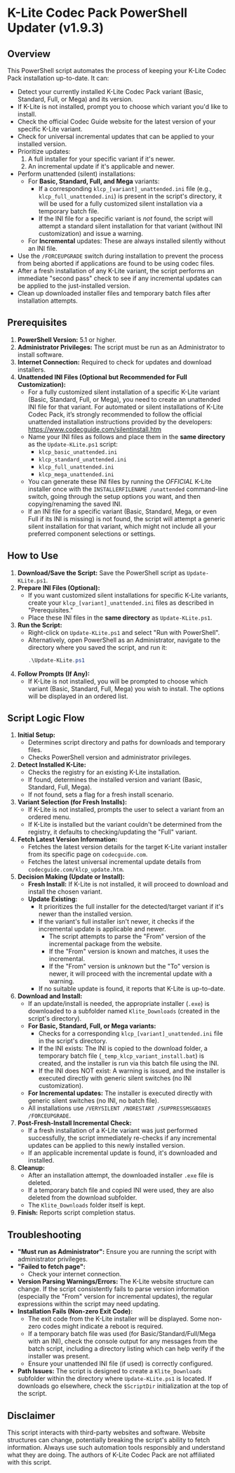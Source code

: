 # K-Lite Codec Pack PowerShell Updater (v1.9.3)

## Overview

This PowerShell script automates the process of keeping your K-Lite Codec Pack installation up-to-date. It can:

*   Detect your currently installed K-Lite Codec Pack variant (Basic, Standard, Full, or Mega) and its version.
*   If K-Lite is not installed, prompt you to choose which variant you'd like to install.
*   Check the official Codec Guide website for the latest version of your specific K-Lite variant.
*   Check for universal incremental updates that can be applied to your installed version.
*   Prioritize updates:
    1.  A full installer for your specific variant if it's newer.
    2.  An incremental update if it's applicable and newer.
*   Perform unattended (silent) installations:
    *   For **Basic, Standard, Full, and Mega** variants:
        *   If a corresponding `klcp_[variant]_unattended.ini` file (e.g., `klcp_full_unattended.ini`) is present in the script's directory, it will be used for a fully customized silent installation via a temporary batch file.
        *   If the INI file for a specific variant is *not* found, the script will attempt a standard silent installation for that variant (without INI customization) and issue a warning.
    *   For **Incremental** updates: These are always installed silently without an INI file.
*   Use the `/FORCEUPGRADE` switch during installation to prevent the process from being aborted if applications are found to be using codec files.
*   After a fresh installation of any K-Lite variant, the script performs an immediate "second pass" check to see if any incremental updates can be applied to the just-installed version.
*   Clean up downloaded installer files and temporary batch files after installation attempts.

## Prerequisites

1.  **PowerShell Version:** 5.1 or higher.
2.  **Administrator Privileges:** The script must be run as an Administrator to install software.
3.  **Internet Connection:** Required to check for updates and download installers.
4.  **Unattended INI Files (Optional but Recommended for Full Customization):**
    *   For a fully customized silent installation of a specific K-Lite variant (Basic, Standard, Full, or Mega), you need to create an unattended INI file for that variant. For automated or silent installations of K-Lite Codec Pack, it’s strongly recommended to follow the official unattended installation instructions provided by the developers: https://www.codecguide.com/silentinstall.htm
    *   Name your INI files as follows and place them in the **same directory** as the `Update-KLite.ps1` script:
        *   `klcp_basic_unattended.ini`
        *   `klcp_standard_unattended.ini`
        *   `klcp_full_unattended.ini`
        *   `klcp_mega_unattended.ini`
    *   You can generate these INI files by running the *OFFICIAL* K-Lite installer once with the `INSTALLERFILENAME /unattended` command-line switch, going through the setup options you want, and then copying/renaming the saved INI.
    *   If an INI file for a specific variant (Basic, Standard, Mega, or even Full if its INI is missing) is not found, the script will attempt a generic silent installation for that variant, which might not include all your preferred component selections or settings.

## How to Use

1.  **Download/Save the Script:** Save the PowerShell script as `Update-KLite.ps1`.
2.  **Prepare INI Files (Optional):**
    *   If you want customized silent installations for specific K-Lite variants, create your `klcp_[variant]_unattended.ini` files as described in "Prerequisites."
    *   Place these INI files in the **same directory** as `Update-KLite.ps1`.
3.  **Run the Script:**
    *   Right-click on `Update-KLite.ps1` and select "Run with PowerShell".
    *   Alternatively, open PowerShell as an Administrator, navigate to the directory where you saved the script, and run it:
        ```powershell
        .\Update-KLite.ps1
        ```
4.  **Follow Prompts (If Any):**
    *   If K-Lite is not installed, you will be prompted to choose which variant (Basic, Standard, Full, Mega) you wish to install. The options will be displayed in an ordered list.

## Script Logic Flow

1.  **Initial Setup:**
    *   Determines script directory and paths for downloads and temporary files.
    *   Checks PowerShell version and administrator privileges.
2.  **Detect Installed K-Lite:**
    *   Checks the registry for an existing K-Lite installation.
    *   If found, determines the installed version and variant (Basic, Standard, Full, Mega).
    *   If not found, sets a flag for a fresh install scenario.
3.  **Variant Selection (for Fresh Installs):**
    *   If K-Lite is not installed, prompts the user to select a variant from an ordered menu.
    *   If K-Lite is installed but the variant couldn't be determined from the registry, it defaults to checking/updating the "Full" variant.
4.  **Fetch Latest Version Information:**
    *   Fetches the latest version details for the target K-Lite variant installer from its specific page on `codecguide.com`.
    *   Fetches the latest universal incremental update details from `codecguide.com/klcp_update.htm`.
5.  **Decision Making (Update or Install):**
    *   **Fresh Install:** If K-Lite is not installed, it will proceed to download and install the chosen variant.
    *   **Update Existing:**
        *   It prioritizes the full installer for the detected/target variant if it's newer than the installed version.
        *   If the variant's full installer isn't newer, it checks if the incremental update is applicable and newer.
            *   The script attempts to parse the "From" version of the incremental package from the website.
            *   If the "From" version is known and matches, it uses the incremental.
            *   If the "From" version is *unknown* but the "To" version is newer, it will proceed with the incremental update with a warning.
        *   If no suitable update is found, it reports that K-Lite is up-to-date.
6.  **Download and Install:**
    *   If an update/install is needed, the appropriate installer (`.exe`) is downloaded to a subfolder named `Klite_Downloads` (created in the script's directory).
    *   **For Basic, Standard, Full, or Mega variants:**
        *   Checks for a corresponding `klcp_[variant]_unattended.ini` file in the script's directory.
        *   If the INI exists: The INI is copied to the download folder, a temporary batch file (`_temp_klcp_variant_install.bat`) is created, and the installer is run via this batch file using the INI.
        *   If the INI does NOT exist: A warning is issued, and the installer is executed directly with generic silent switches (no INI customization).
    *   **For Incremental updates:** The installer is executed directly with generic silent switches (no INI, no batch file).
    *   All installations use `/VERYSILENT /NORESTART /SUPPRESSMSGBOXES /FORCEUPGRADE`.
7.  **Post-Fresh-Install Incremental Check:**
    *   If a fresh installation of a K-Lite variant was just performed successfully, the script immediately re-checks if any incremental updates can be applied to this newly installed version.
    *   If an applicable incremental update is found, it's downloaded and installed.
8.  **Cleanup:**
    *   After an installation attempt, the downloaded installer `.exe` file is deleted.
    *   If a temporary batch file and copied INI were used, they are also deleted from the download subfolder.
    *   The `Klite_Downloads` folder itself is kept.
9.  **Finish:** Reports script completion status.

## Troubleshooting

*   **"Must run as Administrator":** Ensure you are running the script with administrator privileges.
*   **"Failed to fetch page":**
    *   Check your internet connection.
*   **Version Parsing Warnings/Errors:** The K-Lite website structure can change. If the script consistently fails to parse version information (especially the "From" version for incremental updates), the regular expressions within the script may need updating.
*   **Installation Fails (Non-zero Exit Code):**
    *   The exit code from the K-Lite installer will be displayed. Some non-zero codes might indicate a reboot is required.
    *   If a temporary batch file was used (for Basic/Standard/Full/Mega with an INI), check the console output for any messages from the batch script, including a directory listing which can help verify if the installer was present.
    *   Ensure your unattended INI file (if used) is correctly configured.
*   **Path Issues:** The script is designed to create a `Klite_Downloads` subfolder within the directory where `Update-KLite.ps1` is located. If downloads go elsewhere, check the `$ScriptDir` initialization at the top of the script.

## Disclaimer

This script interacts with third-party websites and software. Website structures can change, potentially breaking the script's ability to fetch information. Always use such automation tools responsibly and understand what they are doing. The authors of K-Lite Codec Pack are not affiliated with this script.
